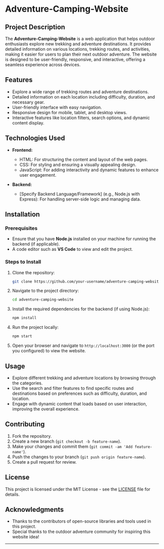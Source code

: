 # Adventure-Camping-Website

## Project Description

The **Adventure-Camping-Website** is a web application that helps outdoor enthusiasts explore new trekking and adventure destinations. It provides detailed information on various locations, trekking routes, and activities, making it easier for users to plan their next outdoor adventure. The website is designed to be user-friendly, responsive, and interactive, offering a seamless experience across devices.

## Features

- Explore a wide range of trekking routes and adventure destinations.
- Detailed information on each location including difficulty, duration, and necessary gear.
- User-friendly interface with easy navigation.
- Responsive design for mobile, tablet, and desktop views.
- Interactive features like location filters, search options, and dynamic content display.

## Technologies Used

- **Frontend:**  
  - HTML: For structuring the content and layout of the web pages.
  - CSS: For styling and ensuring a visually appealing design.
  - JavaScript: For adding interactivity and dynamic features to enhance user engagement.

- **Backend:**  
  - [Specify Backend Language/Framework] (e.g., Node.js with Express): For handling server-side logic and managing data.

## Installation

### Prerequisites

- Ensure that you have **Node.js** installed on your machine for running the backend (if applicable).
- A code editor such as **VS Code** to view and edit the project.

### Steps to Install

1. Clone the repository:

   ```bash
   git clone https://github.com/your-username/adventure-camping-website.git
   ```

2. Navigate to the project directory:

   ```bash
   cd adventure-camping-website
   ```

3. Install the required dependencies for the backend (if using Node.js):

   ```bash
   npm install
   ```

4. Run the project locally:

   ```bash
   npm start
   ```

5. Open your browser and navigate to `http://localhost:3000` (or the port you configured) to view the website.

## Usage

- Explore different trekking and adventure locations by browsing through the categories.
- Use the search and filter features to find specific routes and destinations based on preferences such as difficulty, duration, and location.
- Engage with dynamic content that loads based on user interaction, improving the overall experience.

## Contributing

1. Fork the repository.
2. Create a new branch (`git checkout -b feature-name`).
3. Make your changes and commit them (`git commit -am 'Add feature-name'`).
4. Push the changes to your branch (`git push origin feature-name`).
5. Create a pull request for review.

## License

This project is licensed under the MIT License - see the [LICENSE](LICENSE) file for details.

## Acknowledgments

- Thanks to the contributors of open-source libraries and tools used in this project.
- Special thanks to the outdoor adventure community for inspiring this website idea!

---
